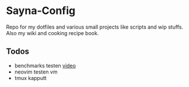 # Sayna-Config
Repo for my dotfiles and various small projects like scripts and wip stuffs.\
Also my wiki and cooking recipe book.

## Todos
- benchmarks testen [video](https://youtu.be/y9tS_qHX5sE?si=DJxWwku_dGwR4ek6)
- neovim testen vm
- tmux kapputt

